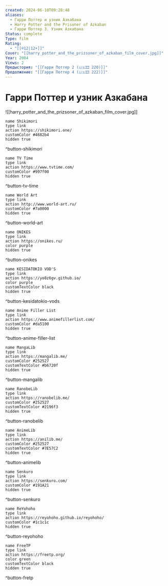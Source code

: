 ```yaml
---
created: 2024-06-10T09:28:48
aliases:
  - Гарри Поттер и узник Азкабана
  - Harry Potter and the Prisoner of Azkaban
  - Гарри Поттер 3. Узник Азкабана
Status: complete
Type: film
Rating:
  - "[[®️12|12+]]"
Cover: "[[harry_potter_and_the_prizsoner_of_azkaban_film_cover.jpg]]"
Year: 2004
Views: 2
Предыстория: "[[Гарри Поттер 2 (🇺🇸🎞 220)]]"
Продолжение: "[[Гарри Поттер 4 (🇺🇸🎞 222)]]"
---
```


# Гарри Поттер и узник Азкабана

![[harry_potter_and_the_prizsoner_of_azkaban_film_cover.jpg]]

```button
name Shikimori
type link
action https://shikimori.one/
customColor #4682b4
hidden true
```
^button-shikimori

```button
name TV Time
type link
action https://www.tvtime.com/
customColor #997f00
hidden true
```
^button-tv-time

```button
name World Art
type link
action http://www.world-art.ru/
customColor #7a0000
hidden true
```
^button-world-art

```button
name ONIKES
type link
action https://onikes.ru/
color purple
hidden true
```
^button-onikes

```button
name KESIDATOKIO VOD'S
type link
action https://yo8z6gv.github.io/
color purple
customTextColor black
hidden true
```
^button-kesidatokio-vods

```button
name Anime Filler List
type link
action https://www.animefillerlist.com/
customColor #da5100
hidden true
```
^button-anime-filler-list

```button
name MangaLib
type link
action https://mangalib.me/
customColor #252527
customTextColor #b6720f
hidden true
```
^button-mangalib

```button
name RanobeLib
type link
action https://ranobelib.me/
customColor #252527
customTextColor #2196f3
hidden true
```
^button-ranobelib

```button
name AnimeLib
type link
action https://anilib.me/
customColor #252527
customTextColor #7E57C2
hidden true
```
^button-animelib

```button
name Senkuro
type link
action https://senkuro.com/
customColor #191A21
hidden true
```
^button-senkuro

```button
name ReYohoho
type link
action https://reyohoho.github.io/reyohoho/
customColor #1c1c1c
hidden true
```
^button-reyohoho

```button
name FreeTP
type link
action https://freetp.org/
color green
customTextColor black
hidden true
```
^button-fretp
